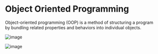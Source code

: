 # Object Oriented Programming

Object-oriented programming (OOP) is a method of structuring a program by bundling related properties and behaviors into individual objects.

![image](https://user-images.githubusercontent.com/100339175/229306830-1a02f515-bacc-4fb0-baf4-dfcfc0e555af.png)

![image](https://user-images.githubusercontent.com/100339175/229306885-2f5d2bd0-53a1-4cf7-ad8d-0d6c6f71f37d.png)

